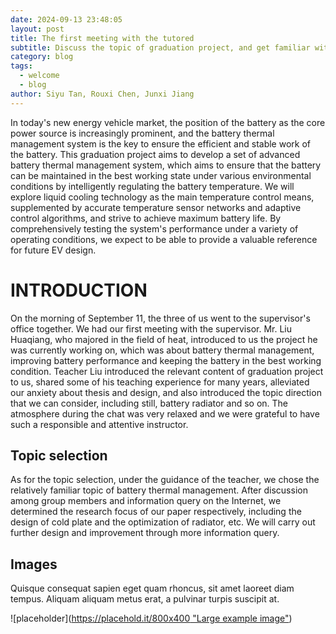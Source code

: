```yaml
---
date: 2024-09-13 23:48:05
layout: post
title: The first meeting with the tutored
subtitle: Discuss the topic of graduation project, and get familiar with each other
category: blog
tags:
  - welcome
  - blog
author: Siyu Tan, Rouxi Chen, Junxi Jiang
---
```

In today's new energy vehicle market, the position of the battery as the core power source is increasingly prominent, and the battery thermal management system is the key to ensure the efficient and stable work of the battery. This graduation project aims to develop a set of advanced battery thermal management system, which aims to ensure that the battery can be maintained in the best working state under various environmental conditions by intelligently regulating the battery temperature. We will explore liquid cooling technology as the main temperature control means, supplemented by accurate temperature sensor networks and adaptive control algorithms, and strive to achieve maximum battery life. By comprehensively testing the system's performance under a variety of operating conditions, we expect to be able to provide a valuable reference for future EV design.


# INTRODUCTION
On the morning of September 11, the three of us went to the supervisor's office together. We had our first meeting with the supervisor. Mr. Liu Huaqiang, who majored in the field of heat, introduced to us the project he was currently working on, which was about battery thermal management, improving battery performance and keeping the battery in the best working condition. Teacher Liu introduced the relevant content of graduation project to us, shared some of his teaching experience for many years, alleviated our anxiety about thesis and design, and also introduced the topic direction that we can consider, including still, battery radiator and so on. The atmosphere during the chat was very relaxed and we were grateful to have such a responsible and attentive instructor.

## Topic selection
As for the topic selection, under the guidance of the teacher, we chose the relatively familiar topic of battery thermal management. After discussion among group members and information query on the Internet, we determined the research focus of our paper respectively, including the design of cold plate and the optimization of radiator, etc. We will carry out further design and improvement through more information query.

## Images

Quisque consequat sapien eget quam rhoncus, sit amet laoreet diam tempus. Aliquam aliquam metus erat, a pulvinar turpis suscipit at.

![placeholder]([https://placehold.it/800x400 "Large example image"](https://kdocs.cn/l/ckD1D3uTWmFV))
